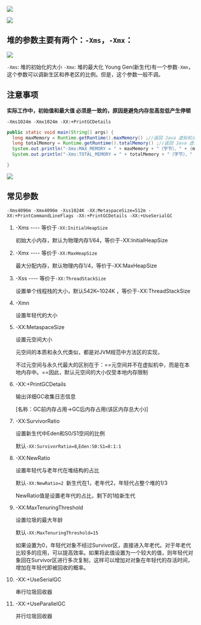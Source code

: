 ![](https://youpaiyun.zongqilive.cn/image/20200318152440.png)

![](https://youpaiyun.zongqilive.cn/image/20200318152448.png)


## 堆的参数主要有两个：`-Xms`，`-Xmx`：
![](https://youpaiyun.zongqilive.cn/image/20200318153624.png)

`-Xms`: 堆的初始化的大小
`-Xmx`: 堆的最大化
Young Gen(新生代)有一个参数`-Xmn`，这个参数可以调新生区和养老区的比例。但是，这个参数一般不调。



## 注意事项

**实际工作中，初始值和最大值 必须是一致的，原因是避免内存忽高忽低产生停顿**

```
-Xms1024m -Xmx1024m -XX:+PrintGCDetails
```



```java
public static void main(String[] args) {
  long maxMemory = Runtime.getRuntime().maxMemory() ;//返回 Java 虚拟机试图使用的最大内存量。
  long totalMemory = Runtime.getRuntime().totalMemory() ;//返回 Java 虚拟机中的内存总量。
  System.out.println("-Xmx:MAX_MEMORY = " + maxMemory + "（字节）、" + (maxMemory / (double)1024 / 1024) + "MB");
  System.out.println("-Xms:TOTAL_MEMORY = " + totalMemory + "（字节）、" + (totalMemory / (double)1024 / 1024) + "MB");

}
```

![](https://youpaiyun.zongqilive.cn/image/20200318154048.png)



## 常见参数

```
-Xms4096m -Xmx4096m -Xss1024K -XX:MetaspaceSize=512m -XX:+PrintCommandLineFlags -XX:+PrintGCDetails -XX:+UseSerialGC
```

1. -Xms ---- 等价于`-XX:InitialHeapSize`

   初始大小内存，默认为物理内存1/64，等价于-XX:InitialHeapSize

2. -Xmx ---- 等价于`-XX:MaxHeapSize`

   最大分配内存，默认物理内存1/4，等价于-XX:MaxHeapSize

3. -Xss ---- 等价于`-XX:ThreadStackSize`

   设置单个线程栈的大小，默认542K~1024K ，等价于-XX:ThreadStackSize

4. -Xmn

   设置年轻代的大小

5. -XX:MetaspaceSize

   设置元空间大小

   元空间的本质和永久代类似，都是对JVM规范中方法区的实现，

   不过元空间与永久代最大的区别在于：==元空间并不在虚拟机中，而是在本地内存中。==因此，默认元空间的大小仅受本地内存限制

6. -XX:+PrintGCDetails

   输出详细GC收集日志信息

   [名称：GC前内存占用->GC后内存占用(该区内存总大小)]

7. -XX:SurvivorRatio

   设置新生代中Eden和S0/S1空间的比例

   默认`-XX:SurvivorRatio=8`,`Eden:S0:S1=8:1:1`

8. -XX:NewRatio

   设置年轻代与老年代在堆结构的占比

   默认`-XX:NewRatio=2 `新生代在1，老年代2，年轻代占整个堆的1/3

   NewRatio值是设置老年代的占比，剩下的1给新生代

9. -XX:MaxTenuringThreshold

   设置垃圾的最大年龄

   默认`-XX:MaxTenuringThreshold=15`

   如果设置为0，年轻代对象不经过Survivor区，直接进入年老代。对于年老代比较多的应用，可以提高效率。如果将此值设置为一个较大的值，则年轻代对象回在Survivor区进行多次复制，这样可以增加对对象在年轻代的存活时间，增加在年轻代即被回收的概率。

10. -XX:+UseSerialGC

    串行垃圾回收器

11. -XX:+UseParallelGC

    并行垃圾回收器








































